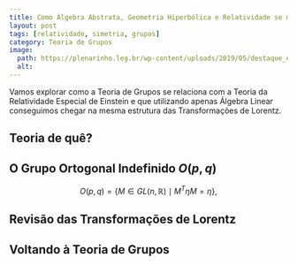 ```yaml
---
title: Como Álgebra Abstrata, Geometria Hiperbólica e Relatividade se misturam?
layout: post
tags: [relatividade, simetria, grupos]
category: Teoria de Grupos
image:
  path: https://plenarinho.leg.br/wp-content/uploads/2019/05/destaque_einstein.jpg
  alt: 
---
```


Vamos explorar como a Teoria de Grupos se relaciona com a Teoria da Relatividade Especial de Einstein e que utilizando apenas Álgebra Linear conseguimos chegar na mesma estrutura das Transformações de Lorentz.


## Teoria de quê?

## O Grupo Ortogonal Indefinido $O(p, q)$

$$
O(p, q) = \{ M \in GL(n, \mathbb{R}) \mid M^T \eta M = \eta \},
$$

## Revisão das Transformações de Lorentz

## Voltando à Teoria de Grupos
